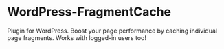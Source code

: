 WordPress-FragmentCache
=======================

Plugin for WordPress. Boost your page performance by caching individual page fragments. Works with logged-in users too! 
